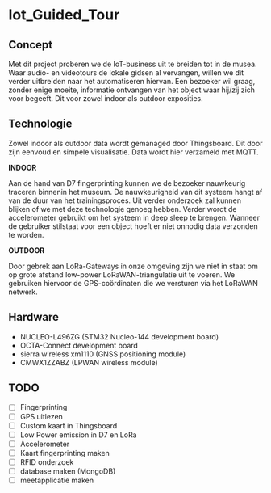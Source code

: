 # Iot_Guided_Tour
## Concept

Met dit project proberen we de IoT-business uit te breiden tot in de musea. Waar audio- en videotours de lokale gidsen al vervangen, willen we dit verder uitbreiden naar het automatiseren hiervan. Een bezoeker wil graag, zonder enige moeite, informatie ontvangen van het object waar hij/zij zich voor begeeft. Dit voor zowel indoor als outdoor exposities.

## Technologie

Zowel indoor als outdoor data wordt gemanaged door Thingsboard. Dit door zijn eenvoud en simpele visualisatie. Data wordt hier verzameld met MQTT.

**INDOOR**

Aan de hand van D7 fingerprinting kunnen we de bezoeker nauwkeurig traceren binnenin het museum. De nauwkeurigheid van dit systeem hangt af van de duur van het trainingsproces. Uit verder onderzoek zal kunnen blijken of we met deze technologie genoeg hebben.
Verder wordt de accelerometer gebruikt om het systeem in deep sleep te brengen. Wanneer de gebruiker stilstaat voor een object hoeft er niet onnodig data verzonden te worden.

**OUTDOOR**

Door gebrek aan LoRa-Gateways in onze omgeving zijn we niet in staat om op grote afstand low-power LoRaWAN-triangulatie uit te voeren. We gebruiken hiervoor de GPS-coördinaten die we versturen via het LoRaWAN netwerk.

## Hardware
* NUCLEO-L496ZG (STM32 Nucleo-144 development board)
* OCTA-Connect development board
* sierra wireless xm1110 (GNSS positioning module)
* CMWX1ZZABZ (LPWAN wireless module)

## TODO
- [ ] Fingerprinting
- [ ] GPS uitlezen
- [ ] Custom kaart in Thingsboard
- [ ] Low Power emission in D7 en LoRa
- [ ] Accelerometer
- [ ] Kaart fingerprinting maken
- [ ] RFID onderzoek
- [ ] database maken (MongoDB)
- [ ] meetapplicatie maken
